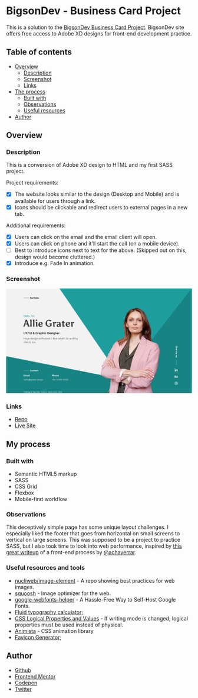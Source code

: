 # BigsonDev - Business Card Project

This is a solution to the [BigsonDev Business Card Project](https://bigsondev.com/projects/business-card-project/). BigsonDev site offers free access to Adobe XD designs for front-end development practice.

## Table of contents

- [Overview](#overview)
  - [Description](#description)
  - [Screenshot](#screenshot)
  - [Links](#links)
- [The process](#the-process)
  - [Built with](#built-with)
  - [Observations](#observations)
  - [Useful resources](#useful-resources)
- [Author](#author)

## Overview

### Description

This is a conversion of Adobe XD design to HTML and my first SASS project.

Project requirements:

- [x] The website looks similar to the design (Desktop and Mobile) and is available for users through a link.
- [x] Icons should be clickable and redirect users to external pages in a new tab.

Additional requirements:

- [x] Users can click on the email and the email client will open.
- [x] Users can click on phone and it'll start the call (on a mobile device).
- [ ] Best to introduce icons next to text for the above. (Skipped out on this, design would become cluttered.)
- [x] Introduce e.g. Fade In animation.

### Screenshot

![](screenshot.png)

### Links

- [Repo](https://github.com/je-jo/business-card-project)
- [Live Site](https://je-jo.github.io/business-card-project/)

## My process

### Built with

- Semantic HTML5 markup
- SASS
- CSS Grid
- Flexbox
- Mobile-first workflow

### Observations

This deceptively simple page has some unique layout challenges. I especially liked the footer that goes from horizontal on small screens to vertical on large screens. 
This was supposed to be a project to practice SASS, but I also took time to look into web performance, inspired by [this great writeup](https://github.com/achaverrar/frontend-mentor-challenges/blob/main/product-preview-card-component/README.md) of a front-end process by [@achaverrar](https://github.com/achaverrar).

### Useful resources and tools

- [nucliweb/image-element](https://github.com/nucliweb/image-element) - A repo showing best practices for web images.
- [squoosh](https://squoosh.app/) - Image optimizer for the web.
- [google-webfonts-helper](http://google-webfonts-helper.herokuapp.com/fonts) - A Hassle-Free Way to Self-Host Google Fonts.
- [Fluid typography calculator](https://royalfig.github.io/fluid-typography-calculator/);
- [CSS Logical Properties and Values](https://developer.mozilla.org/en-US/docs/Web/CSS/CSS_Logical_Properties) - If writing mode is changed, logical properties must be used instead of physical.
- [Animista](https://animista.net/) - CSS animation library
- [Favicon Generator](https://favicon.io/favicon-generator/);

## Author

- [Github](https://github.com/je-jo)
- [Frontend Mentor](https://www.frontendmentor.io/profile/je-jo)
- [Codepen](https://codepen.io/je-jo)
- [Twitter](https://twitter.com/jelena_jo_)